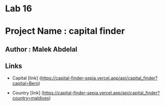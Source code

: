 # Lab 16

# Project Name : capital finder

## Author : Malek Abdelal

## Links 

* Capital [link] (https://capital-finder-sepia.vercel.app/api/capital_finder?capital=Bern)

* Country [link] (https://capital-finder-sepia.vercel.app/api/capital_finder?country=maldives)